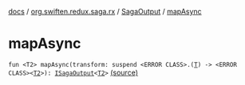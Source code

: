 [docs](../../index.md) / [org.swiften.redux.saga.rx](../index.md) / [SagaOutput](index.md) / [mapAsync](./map-async.md)

# mapAsync

`fun <T2> mapAsync(transform: suspend <ERROR CLASS>.(`[`T`](index.md#T)`) -> <ERROR CLASS><`[`T2`](map-async.md#T2)`>): `[`ISagaOutput`](../../org.swiften.redux.saga.common/-i-saga-output/index.md)`<`[`T2`](map-async.md#T2)`>` [(source)](https://github.com/protoman92/KotlinRedux/tree/master/common/common-rx-saga/src/main/kotlin/org/swiften/redux/saga/rx/RxSaga.kt#L46)